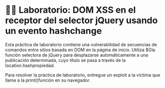# 😮‍💨 Laboratorio: DOM XSS en el receptor del selector jQuery usando un evento hashchange

Esta práctica de laboratorio contiene una vulnerabilidad de secuencias de comandos entre sitios basada en DOM en la página de inicio. Utiliza $()la función selectora de jQuery para desplazarse automáticamente a una publicación determinada, cuyo título se pasa a través de la location.hashpropiedad.

Para resolver la práctica de laboratorio, entregue un exploit a la víctima que llame a la print()función en su navegador.
